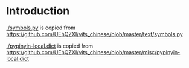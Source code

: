 # Introduction

[./symbols.py](./symbols.py) is copied from
https://github.com/UEhQZXI/vits_chinese/blob/master/text/symbols.py

[./pypinyin-local.dict](./pypinyin-local.dict) is copied from
https://github.com/UEhQZXI/vits_chinese/blob/master/misc/pypinyin-local.dict
